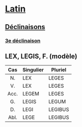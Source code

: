 # [Latin](../../../)
## [Déclinaisons](../../)
### [3e déclinaison](../)
## LEX, LEGIS, F. (modèle)

| Cas  | Singulier | Pluriel   |
| :--: | --------- | --------- |
| N.   | LEX       | LEGES     |
| V.   | LEX       | LEGES     |
| Acc. | LEGEM     | LEGES     |
| G.   | LEGIS     | LEGUM     |
| D.   | LEGI      | LEGIBUS   |
| Abl. | LEGE      | LEGIBUS   |